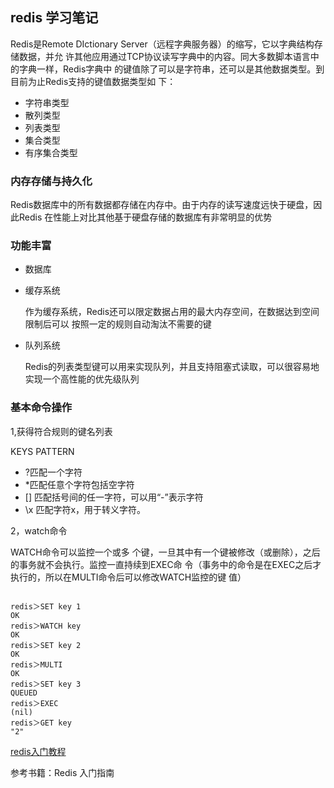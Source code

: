 ## redis 学习笔记

Redis是Remote DIctionary Server（远程字典服务器）的缩写，它以字典结构存储数据，并允
许其他应用通过TCP协议读写字典中的内容。同大多数脚本语言中的字典一样，Redis字典中
的键值除了可以是字符串，还可以是其他数据类型。到目前为止Redis支持的键值数据类型如
下：

- 字符串类型
- 散列类型
- 列表类型
- 集合类型
- 有序集合类型

###  内存存储与持久化

Redis数据库中的所有数据都存储在内存中。由于内存的读写速度远快于硬盘，因此Redis
在性能上对比其他基于硬盘存储的数据库有非常明显的优势

### 功能丰富

- 数据库

- 缓存系统

  作为缓存系统，Redis还可以限定数据占用的最大内存空间，在数据达到空间限制后可以
  按照一定的规则自动淘汰不需要的键

- 队列系统

  Redis的列表类型键可以用来实现队列，并且支持阻塞式读取，可以很容易地
  实现一个高性能的优先级队列

###  基本命令操作

1,获得符合规则的键名列表

 KEYS PATTERN

- ?匹配一个字符
- *匹配任意个字符包括空字符
- [] 匹配括号间的任一字符，可以用“-”表示字符
- \x 匹配字符x，用于转义字符。

2，watch命令

WATCH命令可以监控一个或多
个键，一旦其中有一个键被修改（或删除），之后的事务就不会执行。监控一直持续到EXEC命
令（事务中的命令是在EXEC之后才执行的，所以在MULTI命令后可以修改WATCH监控的键
值）

``` shell

redis＞SET key 1
OK
redis＞WATCH key
OK
redis＞SET key 2
OK
redis＞MULTI
OK
redis＞SET key 3
QUEUED
redis＞EXEC
(nil)
redis＞GET key
"2"
```

[redis入门教程](http://www.runoob.com/redis/redis-strings.html)

参考书籍：Redis 入门指南







